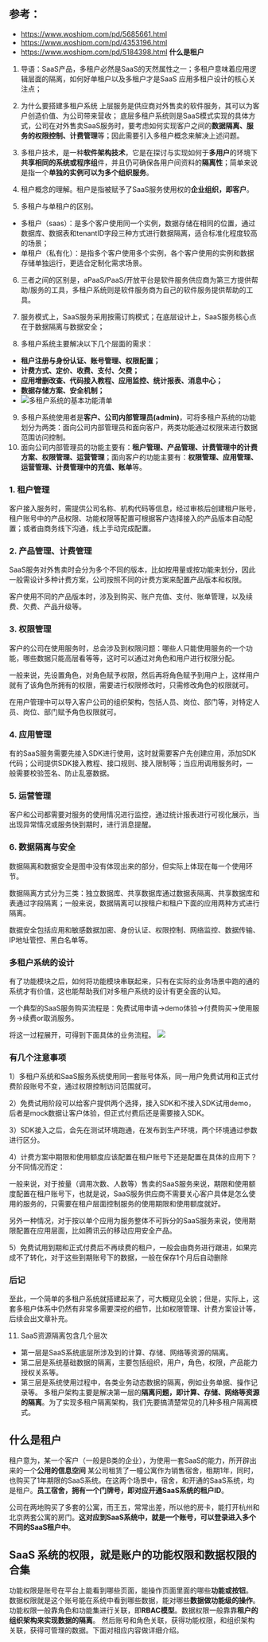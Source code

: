 ## 参考：

- https://www.woshipm.com/pd/5685661.html
- https://www.woshipm.com/pd/4353196.html
- https://www.woshipm.com/pd/5184398.html **什么是租户**

1. 导语：SaaS产品，多租户必然是SaaS的天然属性之一；多租户意味着应用逻辑层面的隔离，如何好单租户以及多租户才是SaaS 应用多租户设计的核心关注点；

2. 为什么要搭建多租户系统 上层服务是供应商对外售卖的软件服务，其可以为客户创造价值、为公司带来营收； 底层多租户系统则是SaaS模式实现的具体方式，公司在对外售卖SaaS服务时，要考虑如何实现客户之间的**数据隔离、服务的权限控制、计费管理**等；因此需要引入多租户概念来解决上述问题。

3. 多租户技术，是一种**软件架构技术**，它是在探讨与实现如何于**多用户**的环境下**共享相同的系统或程序组**件，并且仍可确保各用户间资料的**隔离性**；简单来说是指一个**单独的实例可以为多个组织服务**。

4. 租户概念的理解。租户是指被赋予了SaaS服务使用权的**企业组织，即客户**。

5. 多租户与单租户的区别。

- 多租户（saas）：是多个客户使用同一个实例，数据存储在相同的位置，通过数据库、数据表和tenantID字段三种方式进行数据隔离，适合标准化程度较高的场景；
- 单租户（私有化）：是指多个客户使用多个实例，各个客户使用的实例和数据存储单独运行，更适合定制化需求场景。

6. 三者之间的区别是，aPaaS/PaaS/开放平台是软件服务供应商为第三方提供帮助/服务的工具，多租户系统则是软件服务商为自己的软件服务提供帮助的工具。

7. 服务模式上，SaaS服务采用按需订购模式；在底层设计上，SaaS服务核心点在于数据隔离与数据安全；

8. 多租户系统主要解决以下几个层面的需求：

- **租户注册与身份认证、账号管理、权限配置；**
- **计费方式、定价、收费、支付、欠费；**
- **应用增删改查、代码接入教程、应用监控、统计报表、消息中心；**
- **数据存储方案、安全机制；**
- ![多租户系统的基本功能清单](./../../../lei-items/assets/谈谈对多租户系统的简要理解/1669270864113.png)

9. 多租户系统使用者是**客户、公司内部管理员(admin)**，可将多租户系统的功能划分为两类：面向公司内部管理员和面向客户，两类功能通过权限来进行数据范围访问控制。
10. 面向公司内部管理员的功能主要有：**租户管理、产品管理、计费管理中的计费方案、权限管理、运营管理**；面向客户的功能主要有：**权限管理、应用管理、运营管理、计费管理中的充值、账单**等。



### 1. 租户管理

客户接入服务时，需提供公司名称、机构代码等信息，经过审核后创建租户账号，租户账号中的产品权限、功能权限等配置可根据客户选择接入的产品版本自动配置；或者由商务线下沟通，线上手动完成配置。

### 2. 产品管理、计费管理

SaaS服务对外售卖时会分为多个不同的版本，比如按用量或按功能来划分，因此一般需设计多种计费方案，公司按照不同的计费方案来配置产品版本和权限。

客户使用不同的产品版本时，涉及到购买、账户充值、支付、账单管理，以及续费、欠费、产品升级等。

### 3. 权限管理

客户的公司在使用服务时，总会涉及到权限问题：哪些人只能使用服务的一个功能，哪些数据只能高层看等等，这时可以通过对角色和用户进行权限分配。

一般来说，先设置角色，对角色赋予权限，然后再将角色赋予到用户上，这样用户就有了该角色所拥有的权限，需要进行权限修改时，只需修改角色的权限就可。

在用户管理中可以导入客户公司的组织架构，包括人员、岗位、部门等，对特定人员、岗位、部门赋予角色权限就可。

### 4. 应用管理

有的SaaS服务需要先接入SDK进行使用，这时就需要客户先创建应用，添加SDK代码；公司提供SDK接入教程、接口规则、接入限制等；当应用调用服务时，一般需要校验签名、防止乱塞数据。

### 5. 运营管理

客户和公司都需要对服务的使用情况进行监控，通过统计报表进行可视化展示，当出现异常情况或服务快到期时，进行消息提醒。

### 6. 数据隔离与安全

数据隔离和数据安全是图中没有体现出来的部分，但实际上体现在每一个使用环节。

数据隔离方式分为三类：独立数据库、共享数据库通过数据表隔离、共享数据库和表通过字段隔离；一般来说，数据隔离可以按租户和租户下面的应用两种方式进行隔离。

数据安全包括应用和敏感数据加密、身份认证、权限控制、网络监控、数据传输、IP地址管控、黑白名单等。

### 多租户系统的设计

有了功能模块之后，如何将功能模块串联起来，只有在实际的业务场景中跑的通的系统才有价值，这也能帮助我们对多租户系统的设计有更全面的认知。

一个典型的SaaS服务购买流程是：免费试用申请→demo体验→付费购买→使用服务→续费or取消服务。

将这一过程展开，可得到下面具体的业务流程。
![](./../../../lei-items/assets/谈谈对多租户系统的简要理解/1669272911688.png)

### 有几个注意事项

1）多租户系统和SaaS服务系统使用同一套账号体系，同一用户免费试用和正式付费阶段账号不变，通过权限控制访问范围就可。

2）免费试用阶段可以给客户提供两个选择，接入SDK和不接入SDK试用demo，后者是mock数据让客户体验，但正式付费后还是需要接入SDK。

3）SDK接入之后，会先在测试环境跑通，在发布到生产环境，两个环境通过参数进行区分。

4）计费方案中期限和使用额度应该配置在租户账号下还是配置在具体的应用下？分不同情况而定：

一般来说，对于按量（调用次数、人数等）售卖的SaaS服务来说，期限和使用额度配置在租户账号下，也就是说，SaaS服务供应商不需要关心客户具体是怎么使用的服务的，只需要在租户层面控制服务的使用期限和使用额度就好。

另外一种情况，对于按以单个应用为服务整体不可拆分的SaaS服务来说，使用期限配置在应用层面，比如腾讯云的移动应用安全产品。

5）免费试用到期和正式付费后不再续费的租户，一般会由商务进行跟进，如果完成不了转化，对于这些到期账号下的数据，一般在保存1个月后自动删除

### 后记

至此，一个简单的多租户系统就搭建起来了，可大概窥见全貌；但是，实际上，这套多租户体系中仍然有非常多需要深挖的细节，比如权限管理、计费方案设计等，后续会出文章补充。

11. SaaS资源隔离包含几个层次

- 第一层是SaaS系统底层所涉及到的计算、存储、网络等资源的隔离。
- 第二层是系统基础数据的隔离，主要包括组织，用户，角色，权限，产品能力授权关系等。
- 第三层是系统使用过程中，各类业务动态数据的隔离，例如业务单据、操作记录等。 多租户架构主要是解决第一层的**隔离问题，即计算、存储、网络等资源的隔离**。为了实现多租户隔离架构，我们先要搞清楚常见的几种多租户隔离模式。

## 什么是租户
租户意为，某一个客户（一般是B类的企业），为使用一套SaaS的能力，所开辟出来的一个**公用的信息空间**
某公司租赁了一幢公寓作为销售宿舍，租期1年，同时，也购买了1年期限的SaaS系统。在这两个场景中，宿舍，和开通的SaaS系统，均是租户。**员工宿舍，拥有一个门牌号，即对应开通SaaS系统的租户ID**。

公司在两地购买了多套的公寓，而王五，常常出差，所以他的房卡，能打开杭州和北京两套公寓的房门。**这对应到SaaS系统中，就是一个账号，可以登录进入多个不同的SaaS租户中**。


## SaaS 系统的权限，就是账户的功能权限和数据权限的合集
功能权限是账号在平台上能看到哪些页面，能操作页面里面的哪些**功能或按钮**。
数据权限就是这个账号能在系统中看到哪些数据，能对哪些**数据做功能级的操作**。
功能权限一般靠角色和功能集进行关联，即**RBAC模型**。数据权限一般靠靠**租户的组织架构来实现数据的隔离**。
然后账号和角色关联，获得功能权限，和组织架构关联，获得可管理的数据。下面对相应内容做详细介绍。